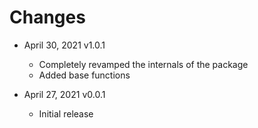 # Changes
- April 30, 2021 v1.0.1
    - Completely revamped the internals of the package
    - Added base functions

- April 27, 2021 v0.0.1
    - Initial release
